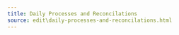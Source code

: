 ```yaml
---
title: Daily Processes and Reconcilations
source: edit\daily-processes-and-reconcilations.html
---
```


